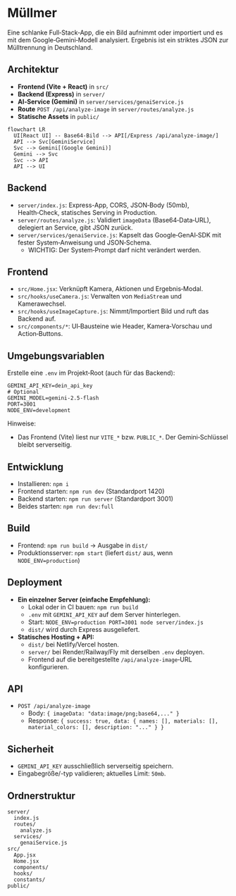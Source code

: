 # Müllmer

Eine schlanke Full‑Stack‑App, die ein Bild aufnimmt oder importiert und es mit dem Google‑Gemini‑Modell analysiert. Ergebnis ist ein striktes JSON zur Mülltrennung in Deutschland.

## Architektur

- **Frontend (Vite + React)** in `src/`
- **Backend (Express)** in `server/`
- **AI‑Service (Gemini)** in `server/services/genaiService.js`
- **Route** `POST /api/analyze-image` in `server/routes/analyze.js`
- **Statische Assets** in `public/`

```mermaid
flowchart LR
  UI[React UI] -- Base64-Bild --> API[/Express /api/analyze-image/]
  API --> Svc[GeminiService]
  Svc --> Gemini[(Google Gemini)]
  Gemini --> Svc
  Svc --> API
  API --> UI
```

## Backend

- `server/index.js`: Express-App, CORS, JSON‑Body (50mb), Health‑Check, statisches Serving in Production.
- `server/routes/analyze.js`: Validiert `imageData` (Base64‑Data‑URL), delegiert an Service, gibt JSON zurück.
- `server/services/genaiService.js`: Kapselt das Google‑GenAI‑SDK mit fester System‑Anweisung und JSON‑Schema.
  - WICHTIG: Der System‑Prompt darf nicht verändert werden.

## Frontend

- `src/Home.jsx`: Verknüpft Kamera, Aktionen und Ergebnis‑Modal.
- `src/hooks/useCamera.js`: Verwalten von `MediaStream` und Kamerawechsel.
- `src/hooks/useImageCapture.js`: Nimmt/Importiert Bild und ruft das Backend auf.
- `src/components/*`: UI‑Bausteine wie Header, Kamera‑Vorschau und Action‑Buttons.

## Umgebungsvariablen
Erstelle eine `.env` im Projekt‑Root (auch für das Backend):

```env
GEMINI_API_KEY=dein_api_key
# Optional
GEMINI_MODEL=gemini-2.5-flash
PORT=3001
NODE_ENV=development
```

Hinweise:
- Das Frontend (Vite) liest nur `VITE_*` bzw. `PUBLIC_*`. Der Gemini‑Schlüssel bleibt serverseitig.

## Entwicklung

- Installieren: `npm i`
- Frontend starten: `npm run dev` (Standardport 1420)
- Backend starten: `npm run server` (Standardport 3001)
- Beides starten: `npm run dev:full`

## Build

- Frontend: `npm run build` → Ausgabe in `dist/`
- Produktionsserver: `npm start` (liefert `dist/` aus, wenn `NODE_ENV=production`)

## Deployment

- **Ein einzelner Server (einfache Empfehlung):**
  - Lokal oder in CI bauen: `npm run build`
  - `.env` mit `GEMINI_API_KEY` auf dem Server hinterlegen.
  - Start: `NODE_ENV=production PORT=3001 node server/index.js`
  - `dist/` wird durch Express ausgeliefert.
- **Statisches Hosting + API:**
  - `dist/` bei Netlify/Vercel hosten.
  - `server/` bei Render/Railway/Fly mit derselben `.env` deployen.
  - Frontend auf die bereitgestellte `/api/analyze-image`‑URL konfigurieren.

## API

- `POST /api/analyze-image`
  - Body: `{ imageData: "data:image/png;base64,..." }`
  - Response: `{ success: true, data: { names: [], materials: [], material_colors: [], description: "..." } }`

## Sicherheit

- `GEMINI_API_KEY` ausschließlich serverseitig speichern.
- Eingabegröße/-typ validieren; aktuelles Limit: `50mb`.

## Ordnerstruktur
```text
server/
  index.js
  routes/
    analyze.js
  services/
    genaiService.js
src/
  App.jsx
  Home.jsx
  components/
  hooks/
  constants/
public/
```

